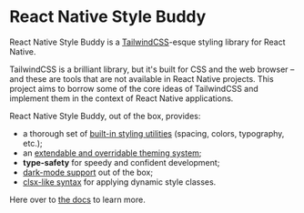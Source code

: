# React Native Style Buddy

React Native Style Buddy is a [TailwindCSS](https://tailwindcss.com)-esque styling library for React Native.

TailwindCSS is a brilliant library, but it's built for CSS and the web browser – and these are tools that are not available in React Native projects. This project aims to borrow some of the core ideas of TailwindCSS and implement them in the context of React Native applications.

React Native Style Buddy, out of the box, provides:

- a thorough set of [built-in styling utilities](./default-handlers.md) (spacing, colors, typography, etc.);
- an [extendable and overridable theming system](./extending-the-theme.md);
- **type-safety** for speedy and confident development;
- [dark-mode support](./dark-mode.mdx) out of the box;
- [clsx-like syntax](./dynamic-classname-list.md) for applying dynamic style classes.

Here over to [the docs](https://react-native-style-buddy.vercel.app/docs/overview) to learn more.
